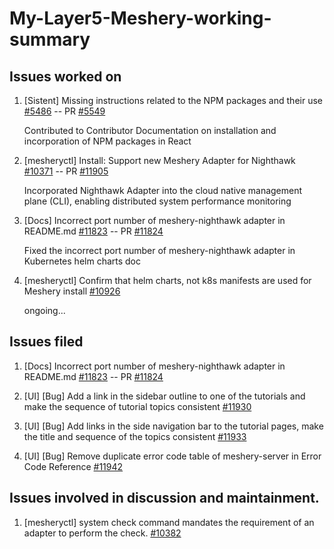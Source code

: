 # My-Layer5-Meshery-working-summary

## Issues worked on

1. [Sistent] Missing instructions related to the NPM packages and their use [#5486](https://github.com/layer5io/layer5/issues/5486) -- PR [#5549](https://github.com/layer5io/layer5/pull/5549) 
   
   Contributed to Contributor Documentation on installation and incorporation of NPM packages in React 
2. [mesheryctl] Install: Support new Meshery Adapter for Nighthawk [#10371](https://github.com/meshery/meshery/issues/10371) -- PR [#11905](https://github.com/meshery/meshery/pull/11905) 
   
   Incorporated Nighthawk Adapter into the cloud native management plane (CLI), enabling distributed system performance monitoring 
3. [Docs] Incorrect port number of meshery-nighthawk adapter in README.md [#11823](https://github.com/meshery/meshery/issues/11823) -- PR [#11824](https://github.com/meshery/meshery/pull/11824) 
   
   Fixed the incorrect port number of meshery-nighthawk adapter in Kubernetes helm charts doc 
4. [mesheryctl] Confirm that helm charts, not k8s manifests are used for Meshery install [#10926](https://github.com/meshery/meshery/issues/10926)

   ongoing...


## Issues filed
1. [Docs] Incorrect port number of meshery-nighthawk adapter in README.md [#11823](https://github.com/meshery/meshery/issues/11823) -- PR [#11824](https://github.com/meshery/meshery/pull/11824) 


2. [UI] [Bug] Add a link in the sidebar outline to one of the tutorials and make the sequence of tutorial topics consistent [#11930](https://github.com/meshery/meshery/issues/11930)

3. [UI] [Bug] Add links in the side navigation bar to the tutorial pages, make the title and sequence of the topics consistent [#11933](https://github.com/meshery/meshery/issues/11933)

4. [UI] [Bug] Remove duplicate error code table of meshery-server in Error Code Reference [#11942](https://github.com/meshery/meshery/issues/11942)
   

## Issues involved in discussion and maintainment.
1. [mesheryctl] system check command mandates the requirement of an adapter to perform the check. [#10382](https://github.com/meshery/meshery/issues/10382)
